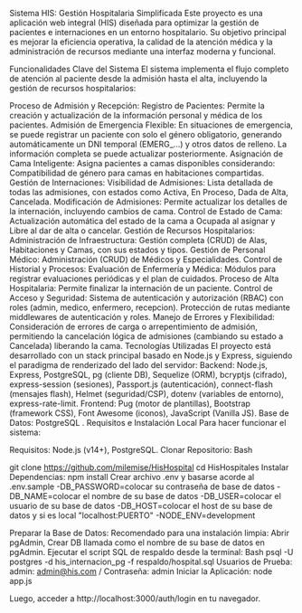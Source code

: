 Sistema HIS: Gestión Hospitalaria Simplificada
Este proyecto es una aplicación web integral (HIS) diseñada para optimizar la gestión de pacientes e internaciones en un entorno hospitalario. Su objetivo principal es mejorar la eficiencia operativa, la calidad de la atención médica y la administración de recursos mediante una interfaz moderna y funcional.

Funcionalidades Clave del Sistema
El sistema implementa el flujo completo de atención al paciente desde la admisión hasta el alta, incluyendo la gestión de recursos hospitalarios:

Proceso de Admisión y Recepción:
Registro de Pacientes: Permite la creación y actualización de la información personal y médica de los pacientes.
Admisión de Emergencia Flexible: En situaciones de emergencia, se puede registrar un paciente con solo el género obligatorio, generando automáticamente un DNI temporal (EMERG_...) y otros datos de relleno. La información completa se puede actualizar posteriormente.
Asignación de Cama Inteligente: Asigna pacientes a camas disponibles considerando:
Compatibilidad de género para camas en habitaciones compartidas.
Gestión de Internaciones:
Visibilidad de Admisiones: Lista detallada de todas las admisiones, con estados como Activa, En Proceso, Dada de Alta, Cancelada.
Modificación de Admisiones: Permite actualizar los detalles de la internación, incluyendo cambios de cama.
Control de Estado de Cama: Actualización automática del estado de la cama a Ocupada al asignar y Libre al dar de alta o cancelar.
Gestión de Recursos Hospitalarios:
Administración de Infraestructura: Gestión completa (CRUD) de Alas, Habitaciones y Camas, con sus estados y tipos.
Gestión de Personal Médico: Administración (CRUD) de Médicos y Especialidades.
Control de Historial y Procesos:
Evaluación de Enfermería y Médica: Módulos para registrar evaluaciones periódicas y el plan de cuidados.
Proceso de Alta Hospitalaria: Permite finalizar la internación de un paciente.
Control de Acceso y Seguridad:
Sistema de autenticación y autorización (RBAC) con roles (admin, medico, enfermero, recepcion).
Protección de rutas mediante middlewares de autenticación y roles.
Manejo de Errores y Flexibilidad:
Consideración de errores de carga o arrepentimiento de admisión, permitiendo la cancelación lógica de admisiones (cambiando su estado a Cancelada) liberando la cama.
Tecnologías Utilizadas
El proyecto está desarrollado con un stack principal basado en Node.js y Express, siguiendo el paradigma de renderizado del lado del servidor:
Backend: Node.js, Express, PostgreSQL, pg (cliente DB), Sequelize (ORM), bcryptjs (cifrado), express-session (sesiones), Passport.js (autenticación), connect-flash (mensajes flash), Helmet (seguridad/CSP), dotenv (variables de entorno), express-rate-limit.
Frontend: Pug (motor de plantillas), Bootstrap (framework CSS), Font Awesome (iconos), JavaScript (Vanilla JS).
Base de Datos: PostgreSQL .
 Requisitos e Instalación Local
Para hacer funcionar el sistema:

Requisitos: Node.js (v14+), PostgreSQL.
Clonar Repositorio:
Bash

git clone <https://github.com/milemise/HisHospital>
cd HisHospitales
Instalar Dependencias: npm install
Crear archivo .env y basarse acorde al .env.sample 
   -DB_PASSWORD=colocar su contraseña de base de datos
   -DB_NAME=colocar el nombre de su base de datos
   -DB_USER=colocar el usuario de su base de datos
   -DB_HOST=colocar el host de su base de datos y si es local "localhost:PUERTO"
   -NODE_ENV=development

Preparar la Base de Datos:
Recomendado para una instalación limpia: Abrir pgAdmin,
Crear DB llamada como el nombre de su base de datos en pgAdmin.
Ejecutar el script SQL de respaldo desde la terminal:
Bash
psql -U postgres -d his_internacion_pg -f respaldo/hospital.sql
Usuarios de Prueba:
admin: admin@his.com / Contraseña: admin 
Iniciar la Aplicación: node app.js

Luego, acceder a http://localhost:3000/auth/login en tu navegador.
